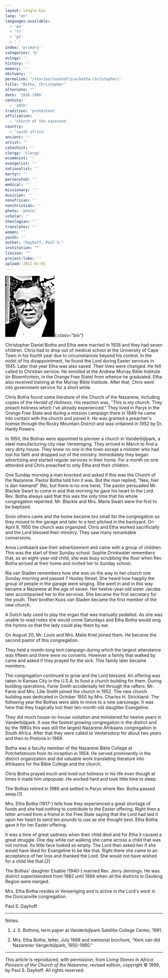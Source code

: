 ```yaml
---
layout: single-bio
lang: 'en'
languages-available:
  - 'en'
  - 'fr'
  - 'pt'
  - ' '
index: 'primary'
categories: 'b'
eulogy: ''
history: ''
memory: ''
obituary: ''
permalink: '/stories/southafrica/botha-christopher/'
title: "Botha, Christopher"
alternate: ""
date: '1916-1986'
century:
  - '20th'
tradition: 'protestant'
affiliation:
  - 'church of the nazarene'
country:
  - 'south africa'
ancient: ''
artist: ''
catechist: ''
clergy: 'clergy'
ecumenist: ''
evangelist: ''
nationalist: ''
martyr: ''
persecuted: ''
medical: ''
missionary: ''
musician: ''
nonafrican: ''
nonchristian: ''
photo: 'photo'
scholar: ''
theologian: ''
translator: ''
women: ''
youth: ''
author: "Dayhoff, Paul S."
institution: ""
liaison: ""
project-luke: ''
upload: 2011-01-01
---
```


![Christopher Botha](/images/bio-pics/southafrica/botha-christopher/botha-christopher.jpg){:class="bio"}

Christopher Daniel Botha and Etha were married in 1938 and they had seven children.  Chris had to drop out of medical school at the University of Cape Town in his fourth year due to circumstances beyond his control.  In the midst of his disappointment, he found the Lord during Easter services in 1945.  Later that year Etha  was also saved.  Their lives were changed.  He felt called to Christian service. He enrolled at the Andrew Murray Bible Institute (in Bloemfontein, in the Orange Free State) from whence he graduated. Etha also received training at the Murray Bible Institute.  After that, Chris went into government service for a short while.

Chris Botha found some literature of the Church of the Nazarene, including copies of the *Herald of Holiness*.  His reaction was, "This is my church.  They preach holiness which I've already experienced."  They lived in Parys in the Orange Free State and during a mission campaign there in 1949 he came into contact with the church and joined it.  He was granted a preacher's license through the Rocky Mountain District and  was ordained in 1952 by Dr. Hardy Powers.

In 1950, the Bothas were appointed to pioneer a church in Vanderbijlpark, a steel manufacturing city near Vereeniging. They arrived in March to find a very dirty house. They knew no one in the town except a minister who had lost his faith and dropped out of the ministry. Immediately they began advertizing and started regular services in their home.  For a month no one attended and Chris preached to only Etha and their children.

One Sunday morning a man knocked and asked if this was the Church of the Nazarene.  Pastor Botha told him it was.  But the man replied, "Nee, hier is dan niemand" (No, but there is no one here).  The pastor persuaded Mr. Blackie Swart to come in and that morning he gave his heart to the Lord.  Rev. Botha always said that this was the only time that his whole congregation repented.  Mr. Blackie and Mrs. Marie Swart were the first to be baptized.

Soon others came and the home became too small for the congregation so they moved to the garage and later to a tent pitched in the backyard.  On April 9, 1950 the church was organized. Chris  and Etha worked sacrificially and the Lord blessed their ministry.  They saw many remarkable conversions.

Anna Lombaard saw their advertizement and came with a group of children. This was the start of their Sunday school.  Sophie Drinkwater remembers that, as an eight-year-old child, she was busy scrubbing the floor when Rev. Botha arrived at their home and invited her to Sunday school.

Ria van Staden remembers how she was on the way to her church one Sunday morning and passed 7 Huxley Street.  She heard how happily the group of people in the garage were singing.  She went in and in this way became a Nazarene at the age of seven. Her twelve-year-old sister Jacoba later accompanied her to the services. She became the first secretary for the youth. Their brother Koos van Staden became the first member of the new church.

A Dutch lady used to play the organ that was manually pedalled.  As she was unable to read notes she would come Saturdays and Etha Botha would sing the hymns so that the lady could play them by ear.

On August 20, Mr. Louis and Mrs. Malie Kriel joined them.  He became the second pastor of this congregation.

They held a month-long tent campaign during which the largest attendance was fifteen and there were no converts.  However a family that walked by came and asked if they prayed for the sick.  This family later became members.

The congregation continued to grow and the Lord blessed.  An offering was taken in Kansas City in the U.S.A. to fund a church building for them.  During building operations, Fanie Smith accidentally fell through the rafters.  Mr. Fanie and Mrs. Lilie Smith joined the church in 1952.  The new church building was dedicated in October 1950 by Mrs. Charles H. Strickland. The following year the Bothas were able to move to a new parsonage.  It was here that they tragically lost their ten-month-old daughter Evangeline.

They did much house-to-house visitation and ministered for twelve years in Vanderbijlpark. It was the fastest growing congregation in the district and by the 1980s this was still the largest Nazarene Afrikaans congregation in South Africa.  After that they were called to Ventersdorp for about two years and then to Pretoria in 1969.

Botha was a faculty member of the Nazarene Bible College at Potchefstroom from its inception in 1954.  He served prominently in the district organization and did  valuable work translating literature into Afrikaans for the Bible College and the church.

Chris Botha prayed much and lived out holiness in his life even though at times it made him unpopular.  He worked hard and took little time to sleep.

The Bothas retired in 1986 and settled in Parys where Rev. Botha passed away.[1]

Mrs. Etha Botha (1917-) tells how they experienced a great shortage of funds and she had nothing to contribute to the Easter offering.  Right then a letter arrived from a friend in the Free State saying that the Lord had laid it upon her heart to send ten pounds to use as she thought best.  Etha Botha gave it for her Easter offering.

It was a time of great sadness when their child died and for Etha it caused a great struggle.  One day while out walking she came across a child that was not normal.  Its little face looked so empty.  The Lord then asked her if she would have liked for Evangeline to be like that.  Right there she came to an acceptance of her loss and thanked the Lord.  She would not have wished for a child like that.[2]

The Bothas' daughter Elsabie (1940-) married Rev. Jerry Jennings.  He was district superintendent from 1982 until 1994 when all the districts in Gauteng Region were merged.

Mrs. Etha Botha resides in Vereeniging and is active in the Lord's work in the Duncanville congregation.

Paul S. Dayhoff

---

Notes:

1. J. S. Bothma, term paper at Vanderbijlpark Satellite College Center, 1991.

2. Mrs. Etha Botha, letter, July 1998 and memorial brochure, "Kerk van did Nazarener Vangerbijlpark, 1950-1980."

---

This article is reproduced, with permission, from *Living Stones In Africa: Pioneers of the Church of the Nazarene*, revised edition, copyright &copy; 1999, by Paul S. Dayhoff.  All rights reserved.
